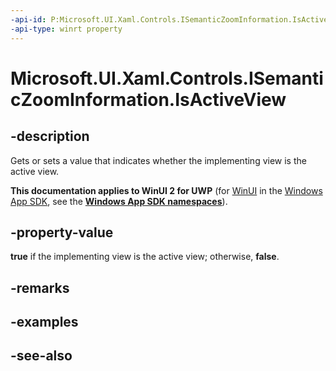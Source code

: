 ```yaml
---
-api-id: P:Microsoft.UI.Xaml.Controls.ISemanticZoomInformation.IsActiveView
-api-type: winrt property
---
```


<!-- Property syntax
public bool IsActiveView { get;  set; }
-->

# Microsoft.UI.Xaml.Controls.ISemanticZoomInformation.IsActiveView

## -description
Gets or sets a value that indicates whether the implementing view is the active view.

**This documentation applies to WinUI 2 for UWP** (for [WinUI](/windows/apps/winui/winui3/) in the [Windows App SDK](/windows/apps/windows-app-sdk/), see the **[Windows App SDK namespaces](/windows/windows-app-sdk/api/winrt/)**).

## -property-value
**true** if the implementing view is the active view; otherwise, **false**.

## -remarks

## -examples

## -see-also
